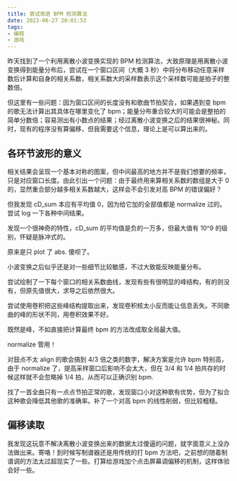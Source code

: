 ```yaml
---
title: 尝试改进 BPM 检测算法
date: 2023-06-27 20:01:53
tags:
- 编程
- 游戏
---
```


昨天找到了一个利用离散小波变换实现的 BPM 检测算法，大致原理是用离散小波变换得到能量分布后，尝试在一个窗口区间（大概 3 秒）中将分布移动任意采样数后计算和自身的相关系数，相关系数大的采样数表示这个采样数可能是拍子的整数倍。

但这里有一些问题：因为窗口区间的长度没有和歌曲节拍契合，如果遇到变 bpm 的歌无法计算出其具体在哪里变化了 bpm；能量分布重合较大的可能会是整拍的简单分数倍；容易测出有小数点的结果；经过离散小波变换之后的结果很神秘。同时，现有的程序没有算偏移，但我需要这个信息，理论上是可以算出来的。

## 各环节波形的意义

相关结果会呈现一个基本对称的图案，但中间最高的地方并不是我们想要的频率，只是对应窗口长度。由此引出一个问题：由于最终用来算相关系数的数组是大于 0 的，显然重合部分越多相关系数越大，这样会不会引发对高 BPM 的错误偏好？

但我发现 cD_sum 本应有平均值 0，因为给它加的全部值都是 normalize 过的。尝试 log 一下各种中间结果。

发现一个很神奇的特性，cD_sum 的平均值是负的一万多，但最大值有 10^9 的级别，怀疑是脉冲式的。

原来是只 plot 了 abs. 傻呗了。

小波变换之后似乎还是对一些细节比较敏感，不过大致能反映能量分布。

尝试绘制了一下每个窗口的相关系数曲线，发现有些有很明显的峰结构，有的则没有，但原先值很大，求导之后依然很大。

尝试使用卷积把这些峰结构提取出来，发现卷积核太小反而能让信息丢失。不同歌曲的峰的形状不同，用卷积效果不好。

既然是峰，不如直接把计算最终 bpm 的方法改成取全局最大值。

normalize 管用！

对鼓点不太 align 的歌会搞到 4/3 倍之类的数字，解决方案是允许 bpm 特别高，由于 normalize 了，提高采样窗口后影响不会太大，但在 3/4 和 1/4 拍共存的时候这样就不会忽略掉 1/4 拍，从而可以正确识别 bpm.

找了一首全曲只有一点点节拍正常的歌，发现窗口小对这种歌有优势，但为了拟合这种歌会降低其他歌的准确率。补了一个对高 bpm 的线性削弱，但比较粗糙。

## 偏移读取

我发现这玩意不解决离散小波变换出来的数据太过傻逼的问题，就字面意义上没办法做出来。寄咯！到时候写制谱器还是用传统的打 bpm 方法吧，之前想的随着制谱调的方法太过超现实了一些。打算给游戏加个点击屏幕调偏移的机制，这样体验会好一些。
